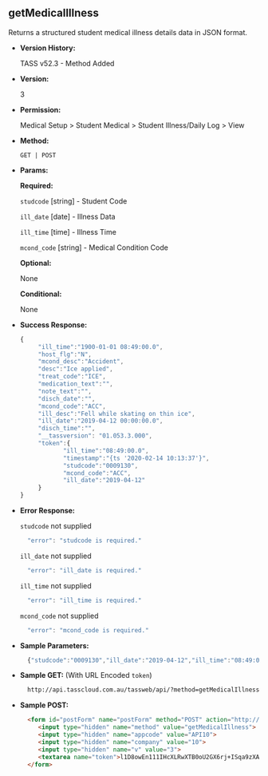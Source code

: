 **getMedicalIllness**
----
  Returns a structured student medical illness details data in JSON format.
  
* **Version History:**

  TASS v52.3 - Method Added

* **Version:**

  3

* **Permission:**

  Medical Setup > Student Medical > Student Illness/Daily Log > View

* **Method:**

  `GET | POST`
  
*  **Params:**

   **Required:**
 
    `studcode` [string] - Student Code

    `ill_date` [date] - Illness Data

    `ill_time` [time] - Illness Time

    `mcond_code` [string] - Medical Condition Code

   **Optional:**

   None

   **Conditional:**

   None

* **Success Response:**

    ```javascript
    { 
         "ill_time":"1900-01-01 08:49:00.0",
         "host_flg":"N",
         "mcond_desc":"Accident",
         "desc":"Ice applied",
         "treat_code":"ICE",
         "medication_text":"",
         "note_text":"",
         "disch_date":"",
         "mcond_code":"ACC",
         "ill_desc":"Fell while skating on thin ice",
         "ill_date":"2019-04-12 00:00:00.0",
         "disch_time":"",
         "__tassversion": "01.053.3.000",
         "token":{ 
                "ill_time":"08:49:00.0",
                "timestamp":"{ts '2020-02-14 10:13:37'}",
                "studcode":"0009130",
                "mcond_code":"ACC",
                "ill_date":"2019-04-12"
         }
    }
    ```
 
* **Error Response:**

    `studcode` not supplied
    ```javascript
      "error": "studcode is required."
    ```

    `ill_date` not supplied
    ```javascript
      "error": "ill_date is required."
    ```

    `ill_time` not supplied
    ```javascript
      "error": "ill_time is required."
    ```

    `mcond_code` not supplied
    ```javascript
      "error": "mcond_code is required."
    ```

* **Sample Parameters:**

  ```javascript
    {"studcode":"0009130","ill_date":"2019-04-12","ill_time":"08:49:00.0","mcond_code": "ACC"}
  ```

* **Sample GET:** (With URL Encoded `token`)

  ```HTML
    http://api.tasscloud.com.au/tassweb/api/?method=getMedicalIllness&appcode=API10&company=10&v=3&token=l1D8owEn111IHcXLRwXTB0oU2GX6rj%2BISqa9zXA8We3J3mwgjW5pdUvFK3%2FIZ4mJ4bMyfKTmEoup%2B3tTE9GeLQ%3D%3D
  ```
  
* **Sample POST:**

  ```HTML
    <form id="postForm" name="postForm" method="POST" action="http://api.tasscloud.com.au/tassweb/api/">
       <input type="hidden" name="method" value="getMedicalIllness">
       <input type="hidden" name="appcode" value="API10">
       <input type="hidden" name="company" value="10">
       <input type="hidden" name="v" value="3">
       <textarea name="token">l1D8owEn111IHcXLRwXTB0oU2GX6rj+ISqa9zXA8We3J3mwgjW5pdUvFK3/IZ4mJ4bMyfKTmEoup+3tTE9GeLQ==</textarea>
    </form>
  ```
